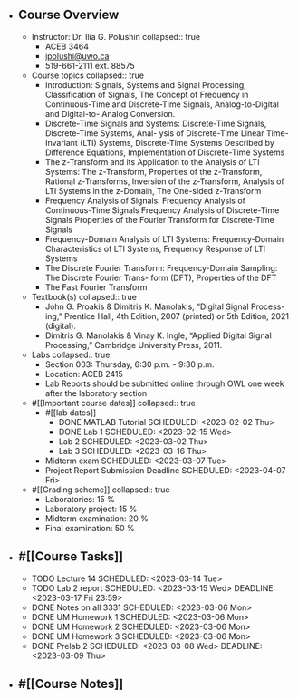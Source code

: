 - ## Course Overview
	- Instructor: Dr. Ilia G. Polushin
	  collapsed:: true
		- ACEB 3464
		- ipolushi@uwo.ca
		- 519-661-2111 ext. 88575
	- Course topics
	  collapsed:: true
		- Introduction: Signals, Systems and Signal Processing, Classification of Signals, The Concept
		  of Frequency in Continuous-Time and Discrete-Time Signals, Analog-to-Digital and Digital-to-
		  Analog Conversion.
		- Discrete-Time Signals and Systems: Discrete-Time Signals, Discrete-Time Systems, Anal-
		  ysis of Discrete-Time Linear Time-Invariant (LTI) Systems, Discrete-Time Systems Described
		  by Difference Equations, Implementation of Discrete-Time Systems
		- The z-Transform and its Application to the Analysis of LTI Systems: The z-Transform,
		  Properties of the z-Transform, Rational z-Transforms, Inversion of the z-Transform, Analysis of
		  LTI Systems in the z-Domain, The One-sided z-Transform
		- Frequency Analysis of Signals: Frequency Analysis of Continuous-Time Signals Frequency
		  Analysis of Discrete-Time Signals Properties of the Fourier Transform for Discrete-Time Signals
		- Frequency-Domain Analysis of LTI Systems: Frequency-Domain Characteristics of LTI
		  Systems, Frequency Response of LTI Systems
		- The Discrete Fourier Transform: Frequency-Domain Sampling: The Discrete Fourier Trans-
		  form (DFT), Properties of the DFT
		- The Fast Fourier Transform
	- Textbook(s)
	  collapsed:: true
		- John G. Proakis & Dimitris K. Manolakis, “Digital Signal Process-
		  ing,” Prentice Hall, 4th Edition, 2007 (printed) or 5th Edition, 2021
		  (digital).
		- Dimitris G. Manolakis & Vinay K. Ingle, “Applied Digital Signal
		  Processing,” Cambridge University Press, 2011.
	- Labs
	  collapsed:: true
		- Section 003: Thursday, 6:30 p.m. - 9:30 p.m.
		- Location: ACEB 2415
		- Lab Reports should be submitted online through OWL one week after the
		  laboratory section
	- #[[Important course dates]]
	  collapsed:: true
		- #[[lab dates]]
			- DONE MATLAB Tutorial
			  SCHEDULED: <2023-02-02 Thu>
			- DONE Lab 1
			  SCHEDULED: <2023-02-15 Wed>
			- Lab 2
			  SCHEDULED: <2023-03-02 Thu>
			- Lab 3
			  SCHEDULED: <2023-03-16 Thu>
		- Midterm exam
		  SCHEDULED: <2023-03-07 Tue>
		- Project Report Submission Deadline
		  SCHEDULED: <2023-04-07 Fri>
	- #[[Grading scheme]]
	  collapsed:: true
		- Laboratories: 15 %
		- Laboratory project: 15 %
		- Midterm examination: 20 %
		- Final examination: 50 %
- ## #[[Course Tasks]]
	- TODO Lecture 14
	  SCHEDULED: <2023-03-14 Tue>
	- TODO Lab 2 report
	  SCHEDULED: <2023-03-15 Wed>
	  DEADLINE: <2023-03-17 Fri 23:59>
	- DONE Notes on all 3331
	  SCHEDULED: <2023-03-06 Mon>
	- DONE UM Homework 1
	  SCHEDULED: <2023-03-06 Mon>
	- DONE UM Homework 2
	  SCHEDULED: <2023-03-06 Mon>
	- DONE UM Homework 3
	  SCHEDULED: <2023-03-06 Mon>
	- DONE Prelab 2
	  SCHEDULED: <2023-03-08 Wed>
	  DEADLINE: <2023-03-09 Thu>
- ## #[[Course Notes]]